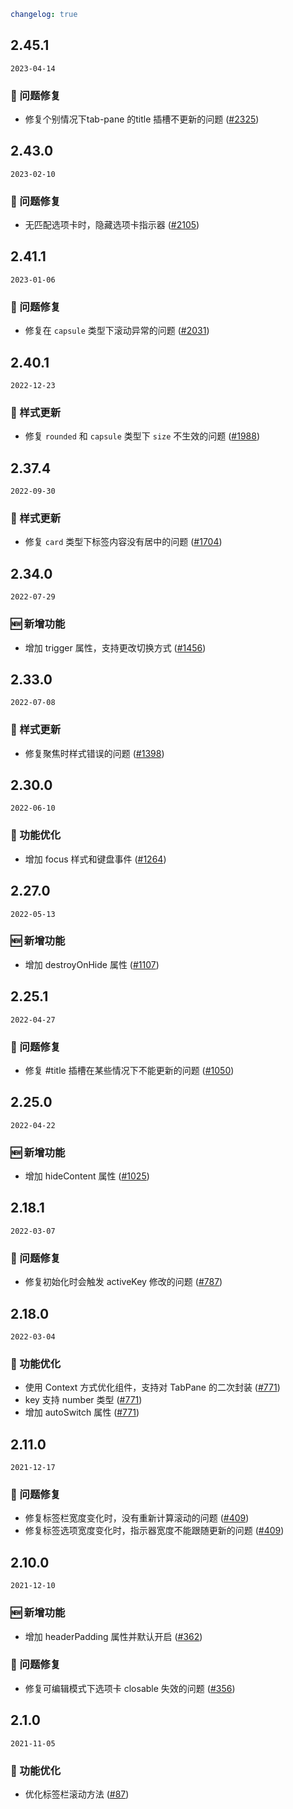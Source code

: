 ```yaml
changelog: true
```

## 2.45.1

`2023-04-14`

### 🐛 问题修复

- 修复个别情况下tab-pane 的title 插槽不更新的问题 ([#2325](https://github.com/arco-design/arco-design-vue/pull/2325))


## 2.43.0

`2023-02-10`

### 🐛 问题修复

- 无匹配选项卡时，隐藏选项卡指示器 ([#2105](https://github.com/arco-design/arco-design-vue/pull/2105))


## 2.41.1

`2023-01-06`

### 🐛 问题修复

- 修复在 `capsule` 类型下滚动异常的问题 ([#2031](https://github.com/arco-design/arco-design-vue/pull/2031))


## 2.40.1

`2022-12-23`

### 💅 样式更新

- 修复 `rounded` 和 `capsule` 类型下 `size` 不生效的问题 ([#1988](https://github.com/arco-design/arco-design-vue/pull/1988))


## 2.37.4

`2022-09-30`

### 💅 样式更新

- 修复 `card` 类型下标签内容没有居中的问题 ([#1704](https://github.com/arco-design/arco-design-vue/pull/1704))


## 2.34.0

`2022-07-29`

### 🆕 新增功能

- 增加 trigger 属性，支持更改切换方式 ([#1456](https://github.com/arco-design/arco-design-vue/pull/1456))


## 2.33.0

`2022-07-08`

### 💅 样式更新

- 修复聚焦时样式错误的问题 ([#1398](https://github.com/arco-design/arco-design-vue/pull/1398))


## 2.30.0

`2022-06-10`

### 💎 功能优化

- 增加 focus 样式和键盘事件 ([#1264](https://github.com/arco-design/arco-design-vue/pull/1264))


## 2.27.0

`2022-05-13`

### 🆕 新增功能

- 增加 destroyOnHide 属性 ([#1107](https://github.com/arco-design/arco-design-vue/pull/1107))


## 2.25.1

`2022-04-27`

### 🐛 问题修复

- 修复 #title 插槽在某些情况下不能更新的问题 ([#1050](https://github.com/arco-design/arco-design-vue/pull/1050))


## 2.25.0

`2022-04-22`

### 🆕 新增功能

- 增加 hideContent 属性 ([#1025](https://github.com/arco-design/arco-design-vue/pull/1025))


## 2.18.1

`2022-03-07`

### 🐛 问题修复

- 修复初始化时会触发 activeKey 修改的问题 ([#787](https://github.com/arco-design/arco-design-vue/pull/787))


## 2.18.0

`2022-03-04`

### 💎 功能优化

- 使用 Context 方式优化组件，支持对 TabPane 的二次封装 ([#771](https://github.com/arco-design/arco-design-vue/pull/771))
- key 支持 number 类型 ([#771](https://github.com/arco-design/arco-design-vue/pull/771))
- 增加 autoSwitch 属性 ([#771](https://github.com/arco-design/arco-design-vue/pull/771))


## 2.11.0

`2021-12-17`

### 🐛 问题修复

- 修复标签栏宽度变化时，没有重新计算滚动的问题 ([#409](https://github.com/arco-design/arco-design-vue/pull/409))
- 修复标签选项宽度变化时，指示器宽度不能跟随更新的问题 ([#409](https://github.com/arco-design/arco-design-vue/pull/409))


## 2.10.0

`2021-12-10`

### 🆕 新增功能

- 增加 headerPadding 属性并默认开启 ([#362](https://github.com/arco-design/arco-design-vue/pull/362))

### 🐛 问题修复

- 修复可编辑模式下选项卡 closable 失效的问题 ([#356](https://github.com/arco-design/arco-design-vue/pull/356))


## 2.1.0

`2021-11-05`

### 💎 功能优化

- 优化标签栏滚动方法 ([#87](https://github.com/arco-design/arco-design-vue/pull/87))

